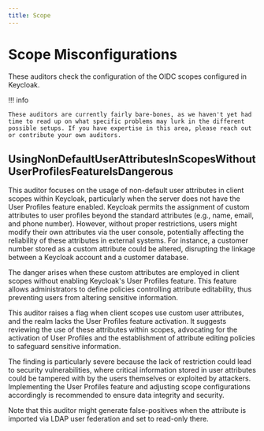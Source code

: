 ```yaml
---
title: Scope
---
```


# Scope Misconfigurations
These auditors check the configuration of the OIDC scopes configured in Keycloak.

!!! info

    These auditors are currently fairly bare-bones, as we haven't yet had time to read up on what specific problems may lurk in the different possible setups. If you have expertise in this area, please reach out or contribute your own auditors.

## UsingNonDefaultUserAttributesInScopesWithoutUserProfilesFeatureIsDangerous

This auditor focuses on the usage of non-default user attributes in client scopes within Keycloak, particularly when the server does not have the User Profiles feature enabled.
Keycloak permits the assignment of custom attributes to user profiles beyond the standard attributes (e.g., name, email, and phone number).
However, without proper restrictions, users might modify their own attributes via the user console, potentially affecting the reliability of these attributes in external systems.
For instance, a customer number stored as a custom attribute could be altered, disrupting the linkage between a Keycloak account and a customer database.

The danger arises when these custom attributes are employed in client scopes without enabling Keycloak's User Profiles feature.
This feature allows administrators to define policies controlling attribute editability, thus preventing users from altering sensitive information.

This auditor raises a flag when client scopes use custom user attributes, and the realm lacks the User Profiles feature activation.
It suggests reviewing the use of these attributes within scopes, advocating for the activation of User Profiles and the establishment of attribute editing policies to safeguard sensitive information.

The finding is particularly severe because the lack of restriction could lead to security vulnerabilities, where critical information stored in user attributes could be tampered with by the users themselves or exploited by attackers.
Implementing the User Profiles feature and adjusting scope configurations accordingly is recommended to ensure data integrity and security.

Note that this auditor might generate false-positives when the attribute is imported via LDAP user federation and set to read-only there.
